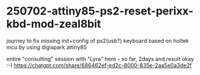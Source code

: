 # 250702-attiny85-ps2-reset-perixx-kbd-mod-zeal8bit
journey to fix missing init+config of ps2(usb?) keyboard based on holtek mcu by using digispark attiny85

entire "consulting" session with "Lyra" here - so far, 2days and result okay :-)
https://chatgpt.com/share/686462ef-ed2c-8000-835e-2aa5e0a3de2f
